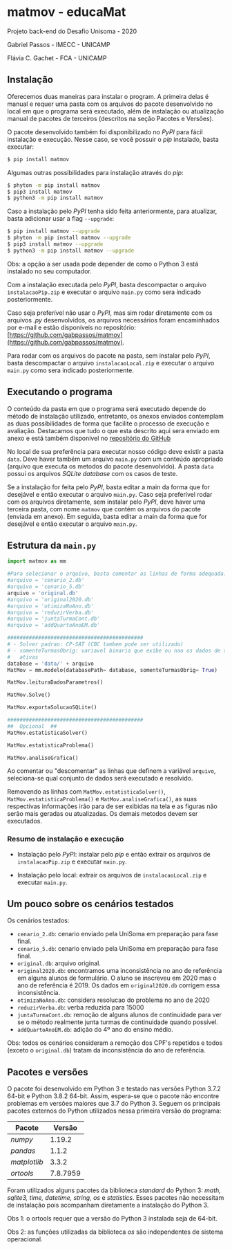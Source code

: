 # matmov - educaMat
Projeto back-end do Desafio Unisoma - 2020

Gabriel Passos - IMECC - UNICAMP

Flávia C. Gachet - FCA - UNICAMP

## Instalação
Oferecemos duas maneiras para instalar o program. A primeira delas é manual e requer uma pasta com os arquivos do pacote desenvolvido no local em que o programa será executado, além de instalação ou atualização manual de pacotes de terceiros (descritos na seção Pacotes e Versões).

O pacote desenvolvido também foi disponibilizado no *PyPI* para fácil instalação e execução. Nesse caso, se você possuir o *pip* instalado, basta executar:
```sh
$ pip install matmov
```
Algumas outras possibilidades para instalação através do *pip*:
```sh
$ phyton -m pip install matmov
$ pip3 install matmov
$ python3 -m pip install matmov
```

Caso a instalação pelo *PyPI* tenha sido feita anteriormente, para atualizar, basta adicionar
usar a flag `--upgrade`:
```sh
$ pip install matmov --upgrade
$ phyton -m pip install matmov --upgrade
$ pip3 install matmov --upgrade
$ python3 -m pip install matmov --upgrade
```

Obs: a opção a ser usada pode depender de como o Python 3 está instalado no seu computador.

Com a instalação executada pelo *PyPI*, basta descompactar o arquivo `instalacaoPip.zip` e executar o arquivo `main.py` como sera indicado posteriormente.

Caso seja preferível não usar o *PyPI*, mas sim rodar diretamente com os arquivos *.py* desenvolvidos, os arquivos necessários foram encaminhados por e-mail e estão disponíveis no repositório: [https://github.com/gabpassos/matmov](https://github.com/gabpassos/matmov).

Para rodar com os arquivos do pacote na pasta, sem instalar pelo *PyPI*, basta descompactar o arquivo `instalacaoLocal.zip` e executar o arquivo `main.py` como sera indicado posteriormente.

## Executando o programa
O conteúdo da pasta em que o programa será executado depende do método de instalação utilizado, entretanto, os anexos enviados contemplam as duas possibilidades de forma que facilite o processo de execução e avaliação. Destacamos que tudo o que esta descrito aqui sera enviado em anexo e está também disponível no [repositório do GitHub](https://github.com/gabpassos/matmov)

No local de sua preferência para executar nosso código deve existir a pasta `data`. Deve haver também um arquivo `main.py` com um conteúdo apropriado (arquivo que executa os metodos do pacote desenvolvido). A pasta `data` possui os arquivos *SQLite database* com os casos de teste.

Se a instalação for feita pelo *PyPI*, basta editar a main da forma que for desejável e então executar o arquivo `main.py`. Caso seja preferível rodar com os arquivos diretamente, sem instalar pelo *PyPI*, deve haver uma terceira pasta, com nome `matmov` que contém os arquivos do pacote (enviada em anexo). Em seguida, basta editar a main da forma que for desejável e então executar o arquivo `main.py`.

## Estrutura da `main.py`

```python
import matmov as mm

#Para selecionar o arquivo, basta comentar as linhas de forma adequada:
#arquivo = 'cenario_2.db'
#arquivo = 'cenario_5.db'
arquivo = 'original.db'
#arquivo = 'original2020.db'
#arquivo = 'otimizaNoAno.db'
#arquivo = 'reduzirVerba.db'
#arquivo = 'juntaTurmaCont.db'
#arquivo = 'addQuartoAnoEM.db'

############################################
# - Solver padrao: CP-SAT (CBC tambem pode ser utilizado)
# - somenteTurmasObrig: variavel binaria que exibe ou nao os dados de turmas nao
#   ativas
database = 'data/' + arquivo
MatMov = mm.modelo(databasePath= database, somenteTurmasObrig= True)

MatMov.leituraDadosParametros()

MatMov.Solve()

MatMov.exportaSolucaoSQLite()

############################################
##  Opcional  ##
MatMov.estatisticaSolver()

MatMov.estatisticaProblema()

MatMov.analiseGrafica()
```
Ao comentar ou "descomentar" as linhas que definem a variável `arquivo`, seleciona-se
qual conjunto de dados será executado e resolvido.

Removendo as linhas com `MatMov.estatisticaSolver()`, `MatMov.estatisticaProblema()` e
`MatMov.analiseGrafica()`, as suas respectivas informações irão para de ser exibidas na
tela e as figuras não serão mais geradas ou atualizadas. Os demais metodos devem ser
executados.

### Resumo de instalação e execução
- Instalação pelo *PyPI*: instalar pelo *pip* e então extrair os arquivos de
`instalacaoPip.zip` e executar `main.py`.

- Instalação pelo local: extrair os arquivos de `instalacaoLocal.zip` e executar `main.py`.

## Um pouco sobre os cenários testados
Os cenários testados:
- `cenario_2.db`: cenario enviado pela UniSoma em preparação para fase final.
- `cenario_5.db`: cenario enviado pela UniSoma em preparação para fase final.
- `original.db`: arquivo original.
- `original2020.db`: encontramos uma inconsistência no ano de referência em alguns alunos de formulário. O aluno se inscreveu em 2020 mas o ano de referência é 2019. Os dados em `original2020.db` corrigem essa inconsistência.
- `otimizaNoAno.db`: considera resolucao do problema no ano de 2020
- `reduzirVerba.db`: verba reduzida para 15000
- `juntaTurmaCont.db`: remoção de alguns alunos de continuidade para ver se o método realmente junta turmas de continuidade quando possível.
- `addQuartoAnoEM.db`: adição do 4º ano do ensino médio.

Obs: todos os cenários consideram a remoção dos CPF's repetidos e todos (exceto o `original.db`) tratam da inconsistência do ano de referência.

## Pacotes e versões
O pacote foi desenvolvido em Python 3 e testado nas versões Python 3.7.2 64-bit e Python 3.8.2 64-bit. Assim, espera-se que o pacote não encontre problemas em versões maiores que 3.7 do Python 3. Seguem os principais pacotes externos do Python utilizados nessa primeira versão do programa:

| Pacote | Versão |
| ------ | ------ |
| *numpy* | 1.19.2 |
| *pandas* | 1.1.2 |
| *matplotlib* | 3.3.2 |
| *ortools* | 7.8.7959 |

Foram utilizados alguns pacotes da biblioteca *standard* do Python 3: *math, sqlite3, time, datetime, string, os* e *statistics*. Esses pacotes não necessitam de instalação pois acompanham diretamente a instalação do Python 3.

Obs 1: o ortools requer que a versão do Python 3 instalada seja de 64-bit.

Obs 2: as funções utilizadas da biblioteca *os* são independentes de sistema operacional.

